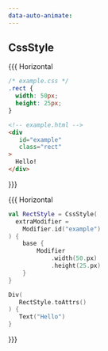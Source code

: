 ```yaml
---
data-auto-animate:
---
```


## CssStyle

{{{ Horizontal

```css 1 [css]
/* example.css */
.rect {
  width: 50px;
  height: 25px;
}
```

```html 1 [html]
<!-- example.html -->
<div
   id="example"
   class="rect"
>
  Hello!
</div>
```

}}}

{{{ Horizontal

```kotlin 3 [style]
val RectStyle = CssStyle(
  extraModifier =
    Modifier.id("example")  
) {
    base {
        Modifier
            .width(50.px)
            .height(25.px)
    }
}
```

```kotlin 2 [div]
Div(
   RectStyle.toAttrs()
) {
   Text("Hello")
}
```

}}}

